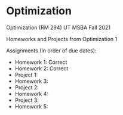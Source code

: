 # Optimization
Optimization (RM 294) UT MSBA Fall 2021

Homeworks and Projects from Optimization 1

Assignments (In order of due dates):
* Homework 1: Correct
* Homework 2: Correct
* Project 1: 
* Homework 3:
* Project 2:
* Homework 4:
* Project 3:
* Homework 5:
